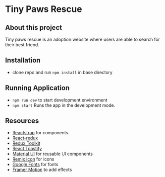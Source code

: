 # Tiny Paws Rescue

## About this project
Tiny paws rescue is an adoption website where users are able to search for their best friend.

## Installation
- clone repo and run `npm install` in base directory

## Running Application
- `npm run dev` to start development environment
- `npm start` Runs the app in the development mode.

## Resources
- [Reactstrap](https://reactstrap.github.io/?path=/story/home-installation--page) for components
- [React-redux](https://react-redux.js.org)
- [Redux Toolkit](https://redux-toolkit.js.org)
- [React Toastify](https://www.npmjs.com/package/react-toastify)
- [Material UI](https://mui.com) for reusable UI components
- [Remix Icon](https://remixicon.com/) for icons
- [Google Fonts](https://fonts.google.com/) for fonts
- [Framer Motion](https://www.framer.com/motion/) to add effects 

